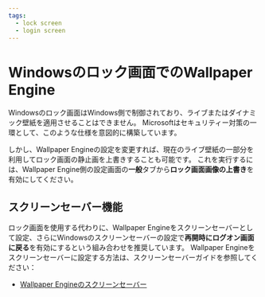 ```yaml
---
tags:
  - lock screen
  - login screen
---
```


# Windowsのロック画面でのWallpaper Engine

Windowsのロック画面はWindows側で制御されており、ライブまたはダイナミック壁紙を適用させることはできません。 Microsoftはセキュリティー対策の一環として、このような仕様を意図的に構築しています。

しかし、Wallpaper Engineの設定を変更すれば、現在のライブ壁紙の一部分を利用してロック画面の静止画を上書きすることも可能です。 これを実行するには、Wallpaper Engine側の設定画面の**一般**タブから**ロック画面画像の上書き**を有効にしてください。

## スクリーンセーバー機能

ロック画面を使用する代わりに、Wallpaper Engineをスクリーンセーバーとして設定、さらにWindowsのスクリーンセーバーの設定で**再開時にログオン画面に戻る**を有効にするという組み合わせを推奨しています。 Wallpaper Engineをスクリーンセーバーに設定する方法は、スクリーンセーバーガイドを参照してください：

* [Wallpaper Engineのスクリーンセーバー](/functionality/screensaver.html)